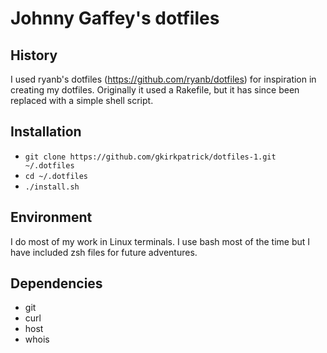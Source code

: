 # Johnny Gaffey's dotfiles

## History
I used ryanb's dotfiles (https://github.com/ryanb/dotfiles) for inspiration in creating my dotfiles. Originally it used a Rakefile, but it has since been replaced with a simple shell script.

## Installation
- `git clone https://github.com/gkirkpatrick/dotfiles-1.git ~/.dotfiles`
- `cd ~/.dotfiles`
- `./install.sh`

## Environment
I do most of my work in Linux terminals. I use bash most of the time but I have included zsh files for future adventures.

## Dependencies
- git
- curl
- host
- whois
